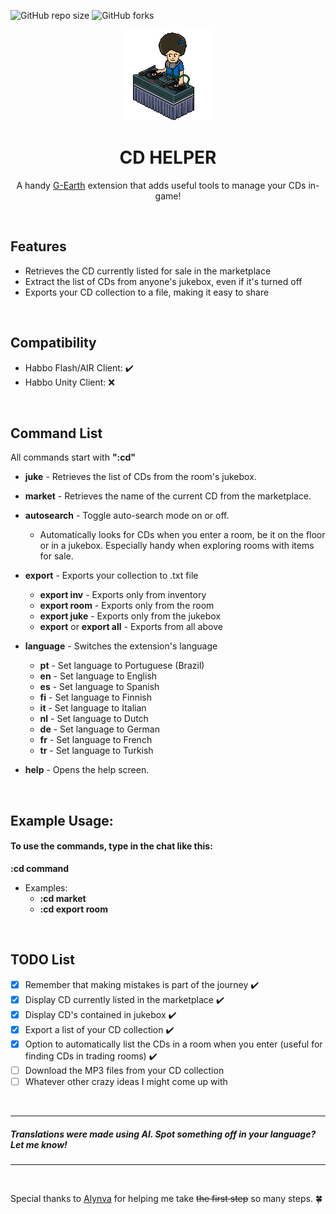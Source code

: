 
![GitHub repo size](https://img.shields.io/github/issues/jonnymariani/cdhelper?style=for-the-badge)
![GitHub forks](https://img.shields.io/github/forks/jonnymariani/cdhelper?style=for-the-badge)
<br>

<div align="center">
  <a href="#"><img src="https://github.com/jonnymariani/cdhelper/blob/main/resources/habbodj.gif" alt="Logo"></a>
  <h1 align="center">CD HELPER</h3>

  <p align="center">
    A handy <a href="https://github.com/sirjonasxx/G-Earth" target="_blank">G-Earth</a> extension that adds useful tools to manage your CDs in-game!
  </p>
    
  <br>
</div>

## Features
* Retrieves the CD currently listed for sale in the marketplace
* Extract the list of CDs from anyone's jukebox, even if it's turned off
* Exports your CD collection to a file, making it easy to share

<br>

## Compatibility
* Habbo Flash/AIR Client: ✔️
* Habbo Unity Client: ❌

<br>

## Command List

All commands start with <strong>":cd"</strong>

* <strong>juke</strong> - Retrieves the list of CDs from the room's jukebox.

* <strong>market</strong> - Retrieves the name of the current CD from the marketplace.

* <strong>autosearch</strong> - Toggle auto-search mode on or off.
  * Automatically looks for CDs when you enter a room, be it on the floor or in a jukebox. Especially handy when exploring rooms with items for sale.

* <strong>export</strong> - Exports your collection to .txt file 
  * <strong>export inv</strong> - Exports only from inventory 
  * <strong>export room</strong> - Exports only from the room
  * <strong>export juke</strong> - Exports only from the jukebox
  * <strong>export</strong> or <strong>export all</strong> - Exports from all above

* <strong>language</strong> - Switches the extension's language
  * <strong>pt</strong> - Set language to Portuguese (Brazil)
  * <strong>en</strong> - Set language to English
  * <strong>es</strong> - Set language to Spanish
  * <strong>fi</strong> - Set language to Finnish
  * <strong>it</strong> - Set language to Italian
  * <strong>nl</strong> - Set language to Dutch
  * <strong>de</strong> - Set language to German
  * <strong>fr</strong> - Set language to French
  * <strong>tr</strong> - Set language to Turkish


* <strong>help</strong> - Opens the help screen.
  
<br>

## Example Usage:
#### To use the commands, type in the chat like this:
<strong>:cd command</strong>
* Examples:
  * <strong>:cd market</strong>
  * <strong>:cd export room</strong>
<br>

## TODO List
- [x] Remember that making mistakes is part of the journey ✔️
- [x] Display CD currently listed in the marketplace ✔️
- [x] Display CD's contained in jukebox ✔️
- [x] Export a list of your CD collection ✔️
- [x] Option to automatically list the CDs in a room when you enter (useful for finding CDs in trading rooms) ✔️
- [ ] Download the MP3 files from your CD collection
- [ ] Whatever other crazy ideas I might come up with

<br>

<hr>
<h5>Translations were made using AI. Spot something off in your language? Let me know!</h5>
<hr>

<br>

Special thanks to <a href="https://github.com/alynva" target="_blank">Alynva</a> for helping me take <s>the first step</s> so many steps. 🍀
